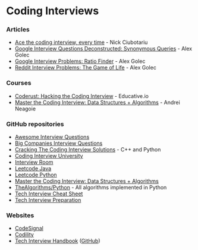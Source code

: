 # Coding Interviews

### Articles

* [Ace the coding interview, every time](https://www.linkedin.com/pulse/20141120061048-6976444-ace-the-coding-interview-every-time/) - Nick Ciubotariu
* [Google Interview Questions Deconstructed: Synonymous Queries](https://alexgolec.dev/synonymous-queries/) - Alex Golec
* [Google Interview Problems: Ratio Finder](https://alexgolec.dev/ratio-finder/) - Alex Golec
* [Reddit Interview Problems: The Game of Life](https://alexgolec.dev/reddit-interview-problems-the-game-of-life/) - Alex Golec

### Courses

* [Coderust: Hacking the Coding Interview](https://www.educative.io/courses/coderust-hacking-the-coding-interview) - Educative.io
* [Master the Coding Interview: Data Structures + Algorithms](https://www.udemy.com/course/master-the-coding-interview-data-structures-algorithms/) - Andrei Neagoie

### GitHub repositories

* [Awesome Interview Questions](https://github.com/DopplerHQ/awesome-interview-questions)
* [Big Companies Interview Questions](https://github.com/realabbas/big-companies-interview-questions)
* [Cracking The Coding Interview Solutions](https://github.com/alexhagiopol/cracking-the-coding-interview) - C++ and Python
* [Coding Interview University](https://github.com/jwasham/coding-interview-university)
* [Interview Room](https://github.com/ashuray/InterviewRoom)
* [Leetcode Java](https://github.com/gouthampradhan/leetcode)
* [Leetcode Python](https://github.com/wuduhren/leetcode-python)
* [Master the Coding Interview: Data Structures + Algorithms](https://github.com/chesterheng/master-coding-interview)
* [TheAlgorithms/Python](https://github.com/TheAlgorithms/Python) - All algorithms implemented in Python
* [Tech Interview Cheat Sheet](https://github.com/TSiege/Tech-Interview-Cheat-Sheet)
* [Tech Interview Preparation](https://github.com/sastava007/Tech-Interview-Preparation)

### Websites

* [CodeSignal](https://app.codesignal.com/)
* [Codility](https://app.codility.com/programmers/lessons)
* [Tech Interview Handbook](https://yangshun.github.io/tech-interview-handbook/) \([GitHub](https://github.com/yangshun/tech-interview-handbook)\)

